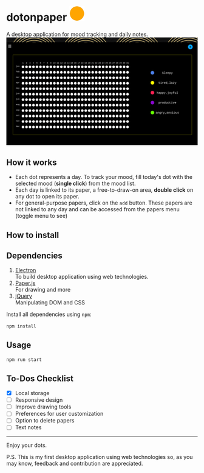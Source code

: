 # dotonpaper <img src="images/logo.png" width=40px height=40px>
A desktop application for mood tracking and daily notes.
![snaptshot](/images/snap.gif)
## How it works
- Each dot represents a day. To track your mood, fill today's dot with the selected mood (**single click**) from the mood list. 
- Each day is linked to its paper, a free-to-draw-on area, **double click** on any dot to open its paper.
- For general-purpose papers, click on the `add` button. These papers are not linked to any day and can be accessed from the papers menu (toggle menu to see)
 

## How to install

## Dependencies

1. [Electron](https://github.com/electron/electron)  
To build desktop application using web technologies.
2. [Paper.js](https://github.com/paperjs/paper.js)   
For drawing and more
3. [jQuery](https://github.com/jquery/jquery)  
Manipulating DOM and CSS 


Install all dependencies using `npm`:
```
npm install
```

## Usage
```
npm run start
```

## To-Dos Checklist
- [x] Local storage
- [ ] Responsive design 
- [ ] Improve drawing tools
- [ ] Preferences for user customization  
- [ ] Option to delete papers  
- [ ] Text notes 

---

Enjoy your dots. 


P.S. This is my first desktop application using web technologies so, as you may know, feedback and contribution are appreciated.  

